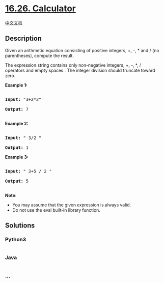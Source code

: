 # [16.26. Calculator](https://leetcode-cn.com/problems/calculator-lcci)

[中文文档](/lcci/16.26.Calculator/README.md)

## Description
<p>Given an arithmetic equation consisting of positive integers, +, -, * and / (no paren&shy;theses), compute the result.</p>



<p>The expression string contains only non-negative integers, +, -, *, / operators and empty spaces . The integer division should truncate toward zero.</p>



<p><strong>Example&nbsp;1:</strong></p>



<pre>

<strong>Input: </strong>&quot;3+2*2&quot;

<strong>Output:</strong> 7

</pre>



<p><strong>Example 2:</strong></p>



<pre>

<strong>Input:</strong> &quot; 3/2 &quot;

<strong>Output:</strong> 1</pre>



<p><strong>Example 3:</strong></p>



<pre>

<strong>Input:</strong> &quot; 3+5 / 2 &quot;

<strong>Output:</strong> 5

</pre>



<p><strong>Note:</strong></p>



<ul>
	<li>You may assume that the given expression is always valid.</li>
	<li>Do not use the eval built-in library function.</li>
</ul>




## Solutions


### Python3

```python

```

### Java

```java

```

### ...
```

```

